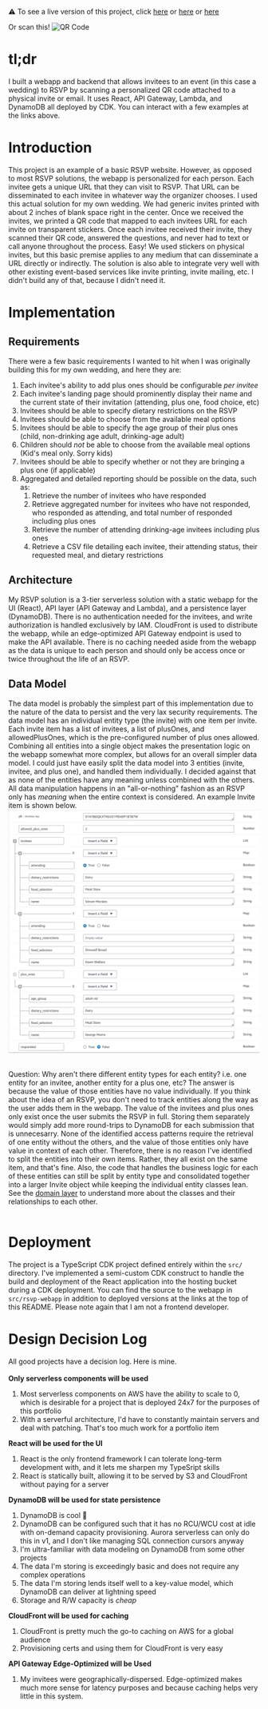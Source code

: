 :warning: To see a live version of this project, click [here](https://rsvp.portfolio.mannyserrano.com/01H7BDQKXTNSVD1PEHDP1B7B7W) or [here](https://rsvp.portfolio.mannyserrano.com/01H7BDQJYFVF6SV69Q63AQKM4K) or [here](https://rsvp.portfolio.mannyserrano.com/01H7BDQJ5CXEG1DDGCBNPND438)<br />

Or scan this!
<img src='qr-code.png' alt='QR Code' />

# tl;dr
I built a webapp and backend that allows invitees to an event (in this case a wedding) to RSVP by scanning a personalized QR code attached to a physical invite or email. It uses React, API Gateway, Lambda, and DynamoDB all deployed by CDK. You can interact with a few examples at the links above. 

# Introduction
This project is an example of a basic RSVP website. However, as opposed to most RSVP solutions, the webapp is personalized for each person. Each invitee gets a unique URL that they can visit to RSVP. That URL can be disseminated to each invitee in whatever way the organizer chooses. I used this actual solution for my own wedding. We had generic invites printed with about 2 inches of blank space right in the center. Once we received the invites, we printed a QR code that mapped to each invitees URL for each invite on transparent stickers. Once each invitee received their invite, they scanned their QR code, answered the questions, and never had to text or call anyone throughout the process. Easy! We used stickers on physical invites, but this basic premise applies to any medium that can disseminate a URL directly or indirectly. The solution is also able to integrate very well with other existing event-based services like invite printing, invite mailing, etc. I didn't build any of that, because I didn't need it.

# Implementation
## Requirements
There were a few basic requirements I wanted to hit when I was originally building this for my own wedding, and here they are:
1. Each invitee's ability to add plus ones should be configurable _per invitee_
1. Each invitee's landing page should prominently display their name and the current state of their invitation (attending, plus one, food choice, etc)
1. Invitees should be able to specify dietary restrictions on the RSVP
1. Invitees should be able to choose from the available meal options
1. Invitees should be able to specify the age group of their plus ones (child, non-drinking age adult, drinking-age adult)
1. Children should _not_ be able to choose from the available meal options (Kid's meal only. Sorry kids)
1. Invitees should be able to specify whether or not they are bringing a plus one (if applicable)
1. Aggregated and detailed reporting should be possible on the data, such as:
    1. Retrieve the number of invitees who have responded
    1. Retrieve aggregated number for invitees who have not responded, who responded as attending, and total number of responded including plus ones
    1. Retrieve the number of attending drinking-age invitees including plus ones
    1. Retrieve a CSV file detailing each invitee, their attending status, their requested meal, and dietary restrictions

## Architecture
My RSVP solution is a 3-tier serverless solution with a static webapp for the UI (React), API layer (API Gateway and Lambda), and a persistence layer (DynamoDB). There is no authentication needed for the invitees, and write authorization is handled exclusively by IAM. CloudFront is used to distribute the webapp, while an edge-optimized API Gateway endpoint is used to make the API available. There is no caching needed aside from the webapp as the data is unique to each person and should only be access once or twice throughout the life of an RSVP. 

## Data Model
The data model is probably the simplest part of this implementation due to the nature of the data to persist and the very lax security requirements. The data model has an individual entity type (the invite) with one item per invite. Each invite item has a list of invitees, a list of plusOnes, and allowedPlusOnes, which is the pre-configured number of plus ones allowed. Combining all entities into a single object makes the presentation logic on the webapp somewhat more complex, but allows for an overall simpler data model. I could just have easily split the data model into 3 entities (invite, invitee, and plus one), and handled them individually. I decided against that as none of the entities have any meaning unless combined with the others. All data manipulation happens in an "all-or-nothing" fashion as an RSVP only has _meaning_ when the entire context is considered. An example Invite item is shown below.<br />
<img src='assets/example-invite.PNG' alt='Example Invite Object'><br /><br />

Question: Why aren't there different entity types for each entity? i.e. one entity for an invitee, another entity for a plus one, etc? The answer is because the value of those entities have no value individually. If you think about the idea of an RSVP, you don't need to track entities along the way as the user adds them in the webapp. The value of the invitees and plus ones only exist once the user submits the RSVP in full. Storing them separately would simply add more round-trips to DynamoDB for each submission that is unnecesarry. None of the identified access patterns require the retrieval of one entity without the others, and the value of those entities only have value in context of each other. Therefore, there is no reason I've identified to split the entities into their own items. Rather, they all exist on the same item, and that's fine. Also, the code that handles the business logic for each of these entities can still be split by entity type and consolidated together into a larger Invite object while keeping the individual entity classes lean. See the [domain layer](./src/lib/lambda/domain_layer) to understand more about the classes and their relationships to each other.<br /><br />

# Deployment
The project is a TypeScript CDK project defined entirely within the `src/` directory. I've implemented a semi-custom CDK construct to handle the build and deployment of the React application into the hosting bucket during a CDK deployment. You can find the source to the webapp in `src/rsvp-webapp` in addition to deployed versions at the links at the top of this README. Please note again that I am not a frontend developer.

# Design Decision Log
All good projects have a decision log. Here is mine.<br /><br />
__Only serverless components will be used__
1. Most serverless components on AWS have the ability to scale to 0, which is desirable for a project that is deployed 24x7 for the purposes of this portfolio
1. With a serverful architecture, I'd have to constantly maintain servers and deal with patching. That's too much work for a portfolio item

__React will be used for the UI__  
1. React is the only frontend framework I can tolerate long-term development with, and it lets me sharpen my TypeSript skills
1. React is statically built, allowing it to be served by S3 and CloudFront without paying for a server

__DynamoDB will be used for state persistence__  
1. DynamoDB is cool :call_me_hand:
1. DynamoDB can be configured such that it has no RCU/WCU cost at idle with on-demand capacity provisioning. Aurora serverless can only do this in v1, and I don't like managing SQL connection cursors anyway
1. I'm ultra-familiar with data modeling on DynamoDB from some other projects
1. The data I'm storing is exceedingly basic and does not require any complex operations
1. The data I'm storing lends itself well to a key-value model, which DynamoDB can deliver at lightning speed
1. Storage and R/W capacity is _cheap_

__CloudFront will be used for caching__
1. CloudFront is pretty much the go-to caching on AWS for a global audience
1. Provisioning certs and using them for CloudFront is very easy

__API Gateway Edge-Optimized will be Used__
1. My invitees were geographically-dispersed. Edge-optimized makes much more sense for latency purposes and because caching helps very little in this system.